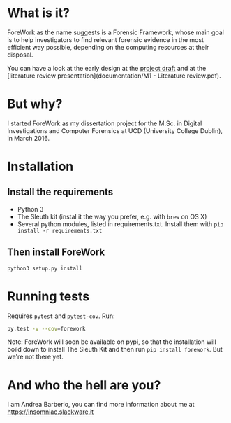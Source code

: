 # What is it?

ForeWork as the name suggests is a Forensic Framework, whose main goal is to
help investigators to find relevant forensic evidence in the most efficient way
possible, depending on the computing resources at their disposal.

You can have a look at the early design at the [project draft](documentation/project_draft.pdf) and at the [literature review presentation](documentation/M1 - Literature review.pdf).

# But why?

I started ForeWork as my dissertation project for the M.Sc. in Digital Investigations
and Computer Forensics at UCD (University College Dublin), in March 2016.

# Installation

## Install the requirements

* Python 3
* The Sleuth kit (instal it the way you prefer, e.g. with `brew` on OS X)
* Several python modules, listed in requirements.txt. Install them with `pip install -r requirements.txt`

## Then install ForeWork

```bash
python3 setup.py install
```

# Running tests

Requires `pytest` and `pytest-cov`. Run:

```bash
py.test -v --cov=forework
```

Note: ForeWork will soon be available on pypi, so that the installation will
boild down to install The Sleuth Kit and then run `pip install forework`. But
we're not there yet.

# And who the hell are you?

I am Andrea Barberio, you can find more information about me at
https://insomniac.slackware.it

